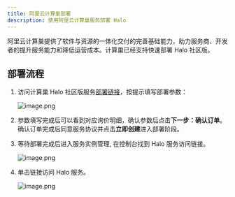 ```yaml
---
title: 阿里云计算巢部署
description: 使用阿里云计算巢服务部署 Halo
---
```


阿里云计算巢提供了软件与资源的一体化交付的完善基础能力，助力服务商、开发者的提升服务能力和降低运营成本。计算巢已经支持快速部署 Halo 社区版。

## 部署流程

1. 访问计算巢 Halo 社区版服务[部署链接](https://computenest.console.aliyun.com/service/instance/create/default?type=user&ServiceId=service-71b471d79c224520bba3)，按提示填写部署参数：
  
    ![image.png](/img/install/alibab-cloud-computenest/deploy_1.jpg)
2. 参数填写完成后可以看到对应询价明细，确认参数后点击**下一步：确认订单**。确认订单完成后同意服务协议并点击**立即创建**进入部署阶段。
3. 等待部署完成后进入服务实例管理, 在控制台找到 Halo 服务访问链接。

    ![image.png](/img/install/alibab-cloud-computenest/deploy_2.jpg)
4. 单击链接访问 Halo 服务。

    ![image.png](/img/install/alibab-cloud-computenest/halo-setup.jpg)

